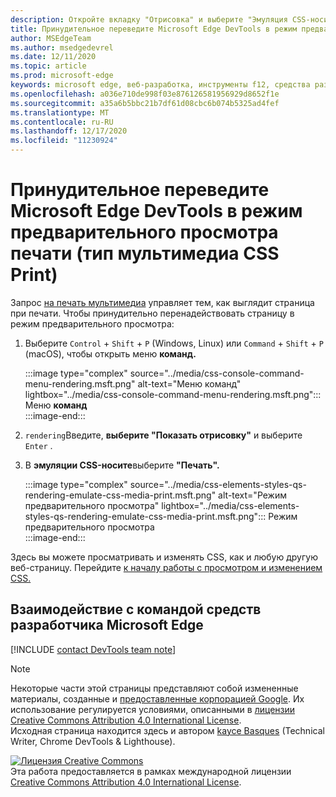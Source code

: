 ```yaml
---
description: Откройте вкладку "Отрисовка" и выберите "Эмуляция CSS-носителю" > "печать".
title: Принудительное переведите Microsoft Edge DevTools в режим предварительного просмотра печати (тип мультимедиа CSS Print)
author: MSEdgeTeam
ms.author: msedgedevrel
ms.date: 12/11/2020
ms.topic: article
ms.prod: microsoft-edge
keywords: microsoft edge, веб-разработка, инструменты f12, средства разработчика
ms.openlocfilehash: a036e710de998f03e876126581956929d8652f1e
ms.sourcegitcommit: a35a6b5bbc21b7df61d08cbc6b074b5325ad4fef
ms.translationtype: MT
ms.contentlocale: ru-RU
ms.lasthandoff: 12/17/2020
ms.locfileid: "11230924"
---
```

<!-- Copyright Kayce Basques 

   Licensed under the Apache License, Version 2.0 (the "License");
   you may not use this file except in compliance with the License.
   You may obtain a copy of the License at

       https://www.apache.org/licenses/LICENSE-2.0

   Unless required by applicable law or agreed to in writing, software
   distributed under the License is distributed on an "AS IS" BASIS,
   WITHOUT WARRANTIES OR CONDITIONS OF ANY KIND, either express or implied.
   See the License for the specific language governing permissions and
   limitations under the License.  -->

# Принудительное переведите Microsoft Edge DevTools в режим предварительного просмотра печати (тип мультимедиа CSS Print)  

Запрос [на печать мультимедиа][MDNUsingMediaQueries] управляет тем, как выглядит страница при печати.  Чтобы принудительно перенадействовать страницу в режим предварительного просмотра:  

1.  Выберите `Control` + `Shift` + `P` \(Windows, Linux\) или `Command` + `Shift` + `P` \(macOS\), чтобы открыть меню **команд.**  
    
    :::image type="complex" source="../media/css-console-command-menu-rendering.msft.png" alt-text="Меню команд" lightbox="../media/css-console-command-menu-rendering.msft.png":::
       Меню **команд**  
    :::image-end:::  
    
1.  `rendering`Введите, **выберите "Показать отрисовку"** и выберите `Enter` .  
1.  В **эмуляции CSS-носите**выберите **"Печать".**  
    
    :::image type="complex" source="../media/css-elements-styles-qs-rendering-emulate-css-media-print.msft.png" alt-text="Режим предварительного просмотра" lightbox="../media/css-elements-styles-qs-rendering-emulate-css-media-print.msft.png":::
       Режим предварительного просмотра  
    :::image-end:::  
    
Здесь вы можете просматривать и изменять CSS, как и любую другую веб-страницу.  Перейдите [к началу работы с просмотром и изменением CSS.][DevToolsCSSGetStarted]  

## Взаимодействие с командой средств разработчика Microsoft Edge  

[!INCLUDE [contact DevTools team note](../includes/contact-devtools-team-note.md)]  

<!-- links -->  

[MicrosoftEdgeDevTools]: ../../devtools-guide-chromium/index.md "Средства разработчика Microsoft Edge (Chromium) | Документы Майкрософт"  
[DevToolsCSSGetStarted]: ./index.md "Начало просмотра и изменения CSS | Документы Майкрософт"  

[MDNUsingMediaQueries]: https://developer.mozilla.org/docs/Web/CSS/Media_Queries/Using_media_queries "Использование запросов мультимедиа | MDN"  

> [!NOTE]
> Некоторые части этой страницы представляют собой измененные материалы, созданные и [предоставленные корпорацией Google][GoogleSitePolicies]. Их использование регулируется условиями, описанными в [лицензии Creative Commons Attribution 4.0 International License][CCA4IL].  
> Исходная страница [](https://developers.google.com/web/tools/chrome-devtools/css/print-preview) находится здесь и автором [kayce Basques][KayceBasques] \(Technical Writer, Chrome DevTools \& Lighthouse\).  

[![Лицензия Creative Commons][CCby4Image]][CCA4IL]  
Эта работа предоставляется в рамках международной лицензии [Creative Commons Attribution 4.0 International License][CCA4IL].  

[CCA4IL]: https://creativecommons.org/licenses/by/4.0  
[CCby4Image]: https://i.creativecommons.org/l/by/4.0/88x31.png  
[GoogleSitePolicies]: https://developers.google.com/terms/site-policies  
[KayceBasques]: https://developers.google.com/web/resources/contributors/kaycebasques  

